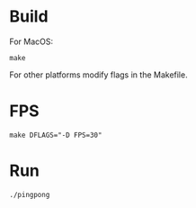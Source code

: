 # Build
For MacOS:

```
make
```
For other platforms modify flags in the Makefile.

# FPS
```
make DFLAGS="-D FPS=30"
```

# Run
```
./pingpong
```
